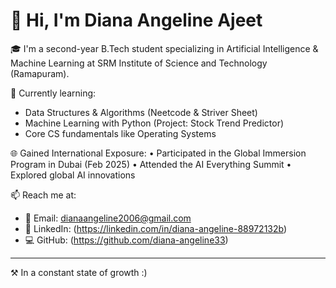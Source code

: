 # 👋 Hi, I'm Diana Angeline Ajeet

🎓 I'm a second-year B.Tech student specializing in Artificial Intelligence & Machine Learning at SRM Institute of Science and Technology (Ramapuram).

🧠 Currently learning:
- Data Structures & Algorithms (Neetcode & Striver Sheet)
- Machine Learning with Python (Project: Stock Trend Predictor)
- Core CS fundamentals like Operating Systems

🌐 Gained International Exposure:
• Participated in the Global Immersion Program in Dubai (Feb 2025)
• Attended the AI Everything Summit 
• Explored global AI innovations

📫 Reach me at:
- 📧 Email: dianaangeline2006@gmail.com
- 🔗 LinkedIn: (https://linkedin.com/in/diana-angeline-88972132b)
- 💻 GitHub: (https://github.com/diana-angeline33)

---
⚒️ In a constant state of growth :)
